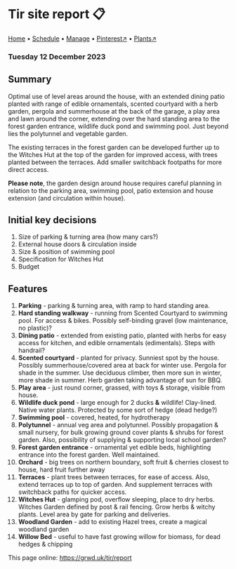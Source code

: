 # Tir site report 📋

[Home](https://grwd.uk/tir/) • [Schedule](https://grwd.uk/tir/schedule) • [Manage](https://grwd.uk/tir/manage) • [Pinterest↗](https://pinterest.co.uk/NatureWorksGarden/tir/) • [Plants↗](https://grwd.cc/tir-plants)

### Tuesday 12 December 2023

## Summary

Optimal use of level areas around the house, with an extended dining patio planted with range of edible ornamentals, scented courtyard with a herb garden, pergola and summerhouse at the back of the garage, a play area and lawn around the corner, extending over the hard standing area to the forest garden entrance, wildlife duck pond and swimming pool. Just beyond lies the polytunnel and vegetable garden.

The existing terraces in the forest garden can be developed further up to the Witches Hut at the top of the garden for improved access, with trees planted between the terraces. Add smaller switchback footpaths for more direct access.

**Please note**, the garden design around house requires careful planning in relation to the parking area, swimming pool, patio extension and house extension (and circulation within house). 

## Initial key decisions

1. Size of parking & turning area (how many cars?)
2. External house doors & circulation inside
3. Size & position of swimming pool
4. Specification for Witches Hut
5. Budget

## Features

1. **Parking** - parking & turning area, with ramp to hard standing area.
2. **Hard standing walkway** - running from Scented Courtyard to swimming pool. For access & bikes. Possibly self-binding gravel (low maintenance, no plastic)?
3. **Dining patio** - extended from existing patio, planted with herbs for easy access for kitchen, and edible ornamentals (edimentals). Steps with handrail?
4. **Scented courtyard** - planted for privacy. Sunniest spot by the house. Possibly summerhouse/covered area at back for winter use. Pergola for shade in the summer. Use deciduous climber, then more sun in winter, more shade in summer. Herb garden taking advantage of sun for BBQ.
5. **Play area** - just round corner, grassed, with toys & storage, visible from house.
6. **Wildlife duck pond** - large enough for 2 ducks **&** wildlife! Clay-lined. Native water plants. Protected by some sort of hedge (dead hedge?) 
7. **Swimming pool** - covered, heated, for hydrotherapy
8. **Polytunnel** - annual veg area and polytunnel. Possibly propagation & small nursery, for bulk growing ground cover plants & shrubs for forest garden. Also, possibility of supplying & supporting local school garden?
9. **Forest garden entrance** - ornamental yet edible beds, highlighting entrance into the forest garden. Well maintained.
10. **Orchard** - big trees on northern boundary, soft fruit & cherries closest to house, hard fruit further away
11. **Terraces** - plant trees between terraces, for ease of access. Also, extend terraces up to top of garden. And supplement terraces with switchback paths for quicker access.
12. **Witches Hut** - glamping pod, overflow sleeping, place to dry herbs. Witches Garden defined by post & rail fencing. Grow herbs & witchy plants. Level area by gate for parking and deliveries. 
13. **Woodland Garden** - add to existing Hazel trees, create a magical woodland garden
14. **Willow Bed** - useful to have fast growing willow for biomass, for dead hedges & chipping

This page online: <https://grwd.uk/tir/report>
